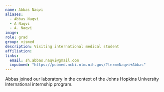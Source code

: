 ```yaml
---
name: Abbas Naqvi
aliases:
  - Abbas Naqvi
  - A Naqvi
  - A. Naqvi
image: 
role: grad
group: vismed
description: Visiting international medical student
affiliation: 
links:
  email: sh.abbas.naqvi@gmail.com
  inpubmed: "https://pubmed.ncbi.nlm.nih.gov/?term=Naqvi+Abbas"
---
```


Abbas joined our laboratory in the context of the Johns Hopkins University International internship program.
